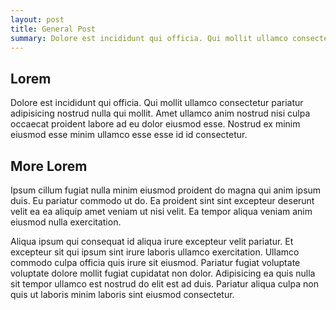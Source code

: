 ```yaml
---
layout: post
title: General Post
summary: Dolore est incididunt qui officia. Qui mollit ullamco consectetur pariatur adipisicing nostrud nulla qui mollit.
---
```


## Lorem
Dolore est incididunt qui officia. Qui mollit ullamco consectetur pariatur adipisicing nostrud nulla qui mollit. Amet ullamco anim nostrud nisi culpa occaecat proident labore ad eu dolor eiusmod esse. Nostrud ex minim eiusmod esse minim ullamco esse esse id id consectetur.

## More Lorem
Ipsum cillum fugiat nulla minim eiusmod proident do magna qui anim ipsum duis. Eu pariatur commodo ut do. Ea proident sint sint excepteur deserunt velit ea ea aliquip amet veniam ut nisi velit. Ea tempor aliqua veniam anim eiusmod nulla exercitation.

Aliqua ipsum qui consequat id aliqua irure excepteur velit pariatur. Et excepteur sit qui ipsum sint irure laboris ullamco exercitation. Ullamco commodo culpa officia quis irure sit eiusmod. Pariatur fugiat voluptate voluptate dolore mollit fugiat cupidatat non dolor. Adipisicing ea quis nulla sit tempor ullamco est nostrud do elit est ad duis. Pariatur aliqua culpa non quis ut laboris minim laboris sint eiusmod consectetur.
